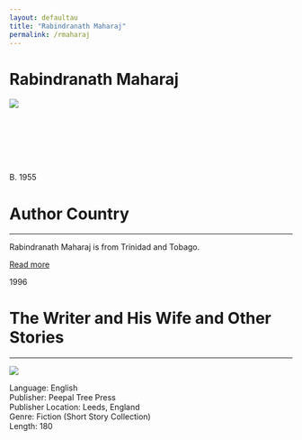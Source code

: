 ```yaml
---
layout: defaultau
title: "Rabindranath Maharaj"
permalink: /rmaharaj
---
```

<!-- partial:index.partial.html -->
<div class="content">
    <h1>Rabindranath Maharaj</h1>
    <div class="quote">
        <div><img src="http://www.canadianauthors.net/m/maharaj_rabindranath/maharaj_rabindranath.jpg" class="logo"></div>
    </div>
    <div class="timeline">
        <div style="padding-bottom:100px;"></div>
        <div class="block">
            <div class="date right"><p class="right">B. 1955</p></div>
            <div class="dot"></div>
            <div class="left first">
            <div class="author_country">
                <h1>Author Country</h1><hr>
          <div class="aclocation">   <p>Rabindranath Maharaj is from Trinidad and Tobago.</a></p></div>
              <div class="acreadmore">   <a href="https://en.wikipedia.org/wiki/Rabindranath_Maharaj" target="_blank">Read more</a></div>
            </div>
            </div>
        </div>
        <div class="block">
            <div class="date left"><p class="left">1996</p></div>
            <div class="dot"></div>
            <div class="right">
                <h1>The Writer and His Wife and Other Stories</h1><hr>
                <p><img src="https://images-na.ssl-images-amazon.com/images/I/51K0CR5X6XL._SR600%2C315_PIWhiteStrip%2CBottomLeft%2C0%2C35_SCLZZZZZZZ_FMpng_BG255%2C255%2C255.jpg"></p>
                <p>
                Language: English<br>
                Publisher: Peepal Tree Press<br>
                Publisher Location: Leeds, England<br>
                Genre: Fiction (Short Story Collection)<br>
                Length: 180<br>
                </p>
            </div>
        </div>


</div>
<!-- partial -->
  <script src='https://cdnjs.cloudflare.com/ajax/libs/jquery/3.1.1/jquery.min.js'></script><script  src="assets/js/authorscript.js"></script>
